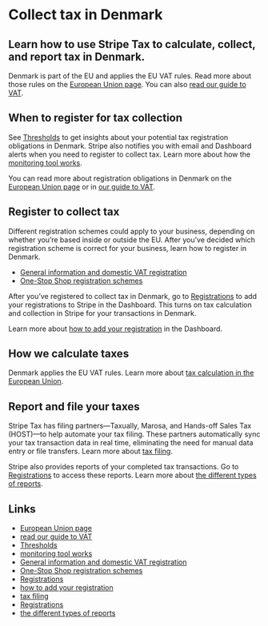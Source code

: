 # Collect tax in Denmark

## Learn how to use Stripe Tax to calculate, collect, and report tax in Denmark.

Denmark is part of the EU and applies the EU VAT rules. Read more about those
rules on the [European Union
page](https://docs.stripe.com/tax/supported-countries/european-union). You can
also [read our guide to
VAT](https://stripe.com/guides/tax-registration-process-europe).

## When to register for tax collection

See [Thresholds](https://dashboard.stripe.com/tax/thresholds) to get insights
about your potential tax registration obligations in Denmark. Stripe also
notifies you with email and Dashboard alerts when you need to register to
collect tax. Learn more about how the [monitoring tool
works](https://docs.stripe.com/tax/monitoring).

You can read more about registration obligations in Denmark on the [European
Union page](https://docs.stripe.com/tax/supported-countries/european-union) or
in [our guide to
VAT](https://stripe.com/guides/tax-registration-process-europe).

## Register to collect tax

Different registration schemes could apply to your business, depending on
whether you’re based inside or outside the EU. After you’ve decided which
registration scheme is correct for your business, learn how to register in
Denmark.

- [General information and domestic VAT
registration](https://skat.dk/en-us/businesses/vat)
- [One-Stop Shop registration
schemes](https://skat.dk/en-us/businesses/vat/vat-on-sales-to-private-consumers-in-the-eu/what-is-vat-one-stop-shop)

After you’ve registered to collect tax in Denmark, go to
[Registrations](https://dashboard.stripe.com/tax/registrations?location=dk) to
add your registrations to Stripe in the Dashboard. This turns on tax calculation
and collection in Stripe for your transactions in Denmark.

Learn more about [how to add your
registration](https://docs.stripe.com/tax/registering#track-your-registrations-in-the-tax-dashboard)
in the Dashboard.

## How we calculate taxes

Denmark applies the EU VAT rules. Learn more about [tax calculation in the
European Union](https://docs.stripe.com/tax/supported-countries/european-union).

## Report and file your taxes

Stripe Tax has filing partners—Taxually, Marosa, and Hands-off Sales Tax
(HOST)—to help automate your tax filing. These partners automatically sync your
tax transaction data in real time, eliminating the need for manual data entry or
file transfers. Learn more about [tax
filing](https://docs.stripe.com/tax/filing).

Stripe also provides reports of your completed tax transactions. Go to
[Registrations](https://dashboard.stripe.com/tax/registrations) to access these
reports. Learn more about [the different types of
reports](https://docs.stripe.com/tax/reports).

## Links

- [European Union
page](https://docs.stripe.com/tax/supported-countries/european-union)
- [read our guide to
VAT](https://stripe.com/guides/tax-registration-process-europe)
- [Thresholds](https://dashboard.stripe.com/tax/thresholds)
- [monitoring tool works](https://docs.stripe.com/tax/monitoring)
- [General information and domestic VAT
registration](https://skat.dk/en-us/businesses/vat)
- [One-Stop Shop registration
schemes](https://skat.dk/en-us/businesses/vat/vat-on-sales-to-private-consumers-in-the-eu/what-is-vat-one-stop-shop)
- [Registrations](https://dashboard.stripe.com/tax/registrations?location=dk)
- [how to add your
registration](https://docs.stripe.com/tax/registering#track-your-registrations-in-the-tax-dashboard)
- [tax filing](https://docs.stripe.com/tax/filing)
- [Registrations](https://dashboard.stripe.com/tax/registrations)
- [the different types of reports](https://docs.stripe.com/tax/reports)